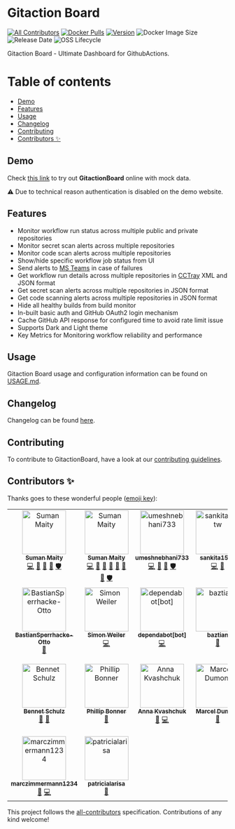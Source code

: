 # Gitaction Board

[![All Contributors](https://img.shields.io/github/all-contributors/otto-de/gitactionboard?color=ee8449&style=flat-square)](#contributors-)
[![Docker Pulls](https://img.shields.io/docker/pulls/ottoopensource/gitactionboard)](https://hub.docker.com/r/ottoopensource/gitactionboard)
[![Version](https://img.shields.io/docker/v/ottoopensource/gitactionboard?sort=semver)](https://hub.docker.com/r/ottoopensource/gitactionboard)
![Docker Image Size](https://img.shields.io/docker/image-size/ottoopensource/gitactionboard?label=docker%20image%20size&sort=semver)
![Release Date](https://img.shields.io/github/release-date/otto-de/gitactionboard)
![OSS Lifecycle](https://img.shields.io/osslifecycle?file_url=https://github.com/otto-de/gitactionboard/blob/ab8b1d093ce6f11f0d4dd98d01e16cf7839c9a02/OSSMETADATA.txt)

Gitaction Board - Ultimate Dashboard for GithubActions.

# Table of contents

- [Demo](#demo)
- [Features](#features)
- [Usage](#usage)
- [Changelog](#changelog)
- [Contributing](#contributing)
- [Contributors ✨](#contributors-)

## Demo

Check [this link](https://otto-de.github.io/gitactionboard/) to try out **GitactionBoard** online with mock data.

:warning: Due to technical reason authentication is disabled on the demo website.

## Features

- Monitor workflow run status across multiple public and private repositories
- Monitor secret scan alerts across multiple repositories
- Monitor code scan alerts across multiple repositories
- Show/hide specific workflow job status from UI
- Send alerts to [MS Teams](https://www.microsoft.com/en/microsoft-teams/group-chat-software) in case of failures
- Get workflow run details across multiple repositories in [CCTray](https://cctray.org/v1/) XML and JSON format
- Get secret scan alerts across multiple repositories in JSON format
- Get code scanning alerts across multiple repositories in JSON format
- Hide all healthy builds from build monitor
- In-built basic auth and GitHub OAuth2 login mechanism
- Cache GitHub API response for configured time to avoid rate limit issue
- Supports Dark and Light theme
- Key Metrics for Monitoring workflow reliability and performance

## Usage

Gitaction Board usage and configuration information can be found on [USAGE.md](https://github.com/otto-de/gitactionboard/blob/main/USAGE.md).

## Changelog

Changelog can be found [here](https://github.com/otto-de/gitactionboard/blob/main/CHANGELOG.md).

## Contributing

To contribute to GitactionBoard, have a look at our [contributing guidelines](https://github.com/otto-de/gitactionboard/blob/main/CONTRIBUTING.md).

## Contributors ✨

Thanks goes to these wonderful people ([emoji key](https://allcontributors.org/docs/en/emoji-key)):

<!-- ALL-CONTRIBUTORS-LIST:START - Do not remove or modify this section -->
<!-- prettier-ignore-start -->
<!-- markdownlint-disable -->
<table>
  <tbody>
    <tr>
      <td align="center" valign="top" width="14.28%"><a href="https://github.com/sumanmaity1234"><img src="https://avatars.githubusercontent.com/u/48752670?v=4?s=100" width="100px;" alt="Suman Maity"/><br /><sub><b>Suman Maity</b></sub></a><br /><a href="https://github.com/otto-de/gitactionboard/commits?author=sumanmaity1234" title="Code">💻</a> <a href="#maintenance-sumanmaity1234" title="Maintenance">🚧</a> <a href="#ideas-sumanmaity1234" title="Ideas, Planning, & Feedback">🤔</a> <a href="https://github.com/otto-de/gitactionboard/commits?author=sumanmaity1234" title="Documentation">📖</a> <a href="#security-sumanmaity1234" title="Security">🛡️</a></td>
      <td align="center" valign="top" width="14.28%"><a href="https://sumanmaity112.github.io/"><img src="https://avatars.githubusercontent.com/u/15261043?v=4?s=100" width="100px;" alt="Suman Maity"/><br /><sub><b>Suman Maity</b></sub></a><br /><a href="https://github.com/otto-de/gitactionboard/commits?author=sumanmaity112" title="Code">💻</a> <a href="#maintenance-sumanmaity112" title="Maintenance">🚧</a> <a href="#ideas-sumanmaity112" title="Ideas, Planning, & Feedback">🤔</a> <a href="https://github.com/otto-de/gitactionboard/commits?author=sumanmaity112" title="Documentation">📖</a> <a href="#question-sumanmaity112" title="Answering Questions">💬</a> <a href="#blog-sumanmaity112" title="Blogposts">📝</a> <a href="#design-sumanmaity112" title="Design">🎨</a> <a href="#security-sumanmaity112" title="Security">🛡️</a></td>
      <td align="center" valign="top" width="14.28%"><a href="https://github.com/umeshnebhani733"><img src="https://avatars.githubusercontent.com/u/61968894?v=4?s=100" width="100px;" alt="umeshnebhani733"/><br /><sub><b>umeshnebhani733</b></sub></a><br /><a href="https://github.com/otto-de/gitactionboard/commits?author=umeshnebhani733" title="Code">💻</a> <a href="#maintenance-umeshnebhani733" title="Maintenance">🚧</a> <a href="#ideas-umeshnebhani733" title="Ideas, Planning, & Feedback">🤔</a> <a href="#security-umeshnebhani733" title="Security">🛡️</a></td>
      <td align="center" valign="top" width="14.28%"><a href="https://github.com/sankita15tw"><img src="https://avatars.githubusercontent.com/u/49052731?v=4?s=100" width="100px;" alt="sankita15tw"/><br /><sub><b>sankita15tw</b></sub></a><br /><a href="https://github.com/otto-de/gitactionboard/commits?author=sankita15tw" title="Code">💻</a> <a href="#design-sankita15tw" title="Design">🎨</a></td>
      <td align="center" valign="top" width="14.28%"><a href="https://github.com/stdogr"><img src="https://avatars.githubusercontent.com/u/61870228?v=4?s=100" width="100px;" alt="Stefan Greis"/><br /><sub><b>Stefan Greis</b></sub></a><br /><a href="https://github.com/otto-de/gitactionboard/commits?author=stdogr" title="Code">💻</a></td>
      <td align="center" valign="top" width="14.28%"><a href="https://github.com/shashikanthgadgay0804"><img src="https://avatars.githubusercontent.com/u/48748047?v=4?s=100" width="100px;" alt="Shashi"/><br /><sub><b>Shashi</b></sub></a><br /><a href="#ideas-shashikanthgadgay0804" title="Ideas, Planning, & Feedback">🤔</a></td>
      <td align="center" valign="top" width="14.28%"><a href="https://github.com/jonasmetzger2000"><img src="https://avatars.githubusercontent.com/u/29103796?v=4?s=100" width="100px;" alt="Jonas"/><br /><sub><b>Jonas</b></sub></a><br /><a href="#ideas-jonasmetzger2000" title="Ideas, Planning, & Feedback">🤔</a></td>
    </tr>
    <tr>
      <td align="center" valign="top" width="14.28%"><a href="https://github.com/BastianSperrhacke-Otto"><img src="https://avatars.githubusercontent.com/u/62638028?v=4?s=100" width="100px;" alt="BastianSperrhacke-Otto"/><br /><sub><b>BastianSperrhacke-Otto</b></sub></a><br /><a href="https://github.com/otto-de/gitactionboard/issues?q=author%3ABastianSperrhacke-Otto" title="Bug reports">🐛</a></td>
      <td align="center" valign="top" width="14.28%"><a href="https://github.com/sweiler"><img src="https://avatars.githubusercontent.com/u/9385626?v=4?s=100" width="100px;" alt="Simon Weiler"/><br /><sub><b>Simon Weiler</b></sub></a><br /><a href="https://github.com/otto-de/gitactionboard/commits?author=sweiler" title="Code">💻</a></td>
      <td align="center" valign="top" width="14.28%"><a href="https://github.com/apps/dependabot"><img src="https://avatars.githubusercontent.com/in/29110?v=4?s=100" width="100px;" alt="dependabot[bot]"/><br /><sub><b>dependabot[bot]</b></sub></a><br /><a href="https://github.com/otto-de/gitactionboard/commits?author=dependabot[bot]" title="Code">💻</a></td>
      <td align="center" valign="top" width="14.28%"><a href="https://github.com/baztian"><img src="https://avatars.githubusercontent.com/u/2461869?v=4?s=100" width="100px;" alt="baztian"/><br /><sub><b>baztian</b></sub></a><br /><a href="https://github.com/otto-de/gitactionboard/issues?q=author%3Abaztian" title="Bug reports">🐛</a></td>
      <td align="center" valign="top" width="14.28%"><a href="https://blog.ogbes.me/"><img src="https://avatars.githubusercontent.com/u/70475985?v=4?s=100" width="100px;" alt="Ogbeide Godstime Osemenkhian"/><br /><sub><b>Ogbeide Godstime Osemenkhian</b></sub></a><br /><a href="https://github.com/otto-de/gitactionboard/issues?q=author%3Agtogbes" title="Bug reports">🐛</a></td>
      <td align="center" valign="top" width="14.28%"><a href="https://github.com/svenfinke"><img src="https://avatars.githubusercontent.com/u/564499?v=4?s=100" width="100px;" alt="Sven Finke"/><br /><sub><b>Sven Finke</b></sub></a><br /><a href="https://github.com/otto-de/gitactionboard/commits?author=svenfinke" title="Code">💻</a> <a href="#ideas-svenfinke" title="Ideas, Planning, & Feedback">🤔</a></td>
      <td align="center" valign="top" width="14.28%"><a href="https://github.com/valentin-krasontovitsch"><img src="https://avatars.githubusercontent.com/u/15932677?v=4?s=100" width="100px;" alt="Valentin Krasontovitsch"/><br /><sub><b>Valentin Krasontovitsch</b></sub></a><br /><a href="https://github.com/otto-de/gitactionboard/commits?author=valentin-krasontovitsch" title="Code">💻</a> <a href="https://github.com/otto-de/gitactionboard/issues?q=author%3Avalentin-krasontovitsch" title="Bug reports">🐛</a></td>
    </tr>
    <tr>
      <td align="center" valign="top" width="14.28%"><a href="http://bennet-schulz.com/"><img src="https://avatars.githubusercontent.com/u/8372856?v=4?s=100" width="100px;" alt="Bennet Schulz"/><br /><sub><b>Bennet Schulz</b></sub></a><br /><a href="#ideas-bennetelli" title="Ideas, Planning, & Feedback">🤔</a> <a href="https://github.com/otto-de/gitactionboard/issues?q=author%3Abennetelli" title="Bug reports">🐛</a></td>
      <td align="center" valign="top" width="14.28%"><a href="https://github.com/pbonner-1"><img src="https://avatars.githubusercontent.com/u/71049471?v=4?s=100" width="100px;" alt="Phillip Bonner"/><br /><sub><b>Phillip Bonner</b></sub></a><br /><a href="https://github.com/otto-de/gitactionboard/issues?q=author%3Apbonner-1" title="Bug reports">🐛</a></td>
      <td align="center" valign="top" width="14.28%"><a href="https://github.com/kvashchuka"><img src="https://avatars.githubusercontent.com/u/12686827?v=4?s=100" width="100px;" alt="Anna Kvashchuk"/><br /><sub><b>Anna Kvashchuk</b></sub></a><br /><a href="https://github.com/otto-de/gitactionboard/issues?q=author%3Akvashchuka" title="Bug reports">🐛</a> <a href="https://github.com/otto-de/gitactionboard/commits?author=kvashchuka" title="Code">💻</a></td>
      <td align="center" valign="top" width="14.28%"><a href="https://github.com/globaltopmedia"><img src="https://avatars.githubusercontent.com/u/95023?v=4?s=100" width="100px;" alt="Marcel Dumont"/><br /><sub><b>Marcel Dumont</b></sub></a><br /><a href="https://github.com/otto-de/gitactionboard/issues?q=author%3Aglobaltopmedia" title="Bug reports">🐛</a></td>
      <td align="center" valign="top" width="14.28%"><a href="https://github.com/fwilhe2"><img src="https://avatars.githubusercontent.com/u/52838694?v=4?s=100" width="100px;" alt="Florian Wilhelm"/><br /><sub><b>Florian Wilhelm</b></sub></a><br /><a href="https://github.com/otto-de/gitactionboard/commits?author=fwilhe2" title="Code">💻</a></td>
      <td align="center" valign="top" width="14.28%"><a href="https://github.com/aronhoyer"><img src="https://avatars.githubusercontent.com/u/10201831?v=4?s=100" width="100px;" alt="Aron Høyer"/><br /><sub><b>Aron Høyer</b></sub></a><br /><a href="#design-aronhoyer" title="Design">🎨</a></td>
      <td align="center" valign="top" width="14.28%"><a href="https://fabasoad.com/"><img src="https://avatars.githubusercontent.com/u/2127723?v=4?s=100" width="100px;" alt="Eugene"/><br /><sub><b>Eugene</b></sub></a><br /><a href="https://github.com/otto-de/gitactionboard/issues?q=author%3Afabasoad" title="Bug reports">🐛</a></td>
    </tr>
    <tr>
      <td align="center" valign="top" width="14.28%"><a href="https://github.com/marczimmermann1234"><img src="https://avatars.githubusercontent.com/u/80051702?v=4?s=100" width="100px;" alt="marczimmermann1234"/><br /><sub><b>marczimmermann1234</b></sub></a><br /><a href="https://github.com/otto-de/gitactionboard/issues?q=author%3Amarczimmermann1234" title="Bug reports">🐛</a> <a href="https://github.com/otto-de/gitactionboard/commits?author=marczimmermann1234" title="Code">💻</a></td>
      <td align="center" valign="top" width="14.28%"><a href="https://github.com/patricialarisa"><img src="https://avatars.githubusercontent.com/u/28388335?v=4?s=100" width="100px;" alt="patricialarisa"/><br /><sub><b>patricialarisa</b></sub></a><br /><a href="https://github.com/otto-de/gitactionboard/issues?q=author%3Apatricialarisa" title="Bug reports">🐛</a></td>
    </tr>
  </tbody>
</table>

<!-- markdownlint-restore -->
<!-- prettier-ignore-end -->

<!-- ALL-CONTRIBUTORS-LIST:END -->

This project follows the [all-contributors](https://github.com/all-contributors/all-contributors) specification. Contributions of any kind welcome!
